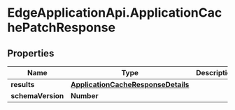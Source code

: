 # EdgeApplicationApi.ApplicationCachePatchResponse

## Properties

Name | Type | Description | Notes
------------ | ------------- | ------------- | -------------
**results** | [**ApplicationCacheResponseDetails**](ApplicationCacheResponseDetails.md) |  | [optional] 
**schemaVersion** | **Number** |  | [optional] 


